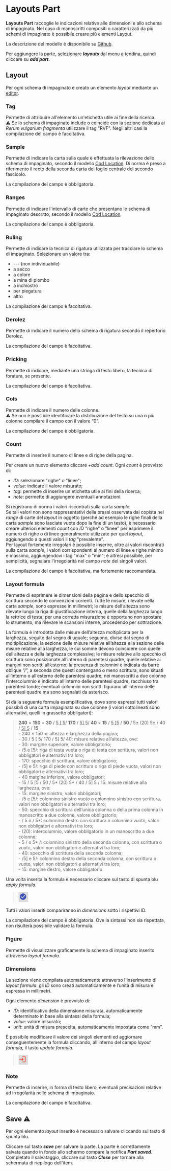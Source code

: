 # Layouts Part

**Layouts Part** raccoglie le indicazioni relative alle dimensioni e allo schema di impaginato. Nel caso di manoscritti compositi o caratterizzati da più schemi di impaginato è possibile creare più elementi Layout.

La descrizione del modello è disponibile su [Github](https://github.com/vedph/cadmus-codicology#codlayoutspart).

Per aggiungere la parte, selezionare **_layouts_** dal menu a tendina, quindi cliccare su **_add part_**.  

## Layout
Per ogni schema di impaginato è creato un elemento _layout_ mediante un [editor](Editor_Brick.md).

### Tag
Permette di attribuire all'elemento un'etichetta utile ai fine della ricerca.  
⚠️ Se lo schema di impaginato include o coincide con la sezione dedicata ai _Rerum vulgarium fragmenta_ utilizzare il tag "RVF". Negli altri casi la compilazione del campo è facoltativa.

### Sample
Permette di indicare la carta sulla quale è effettuata la rilevazione dello schema di impaginato, secondo il modello [Cod Location](Cod_Location_Brick.md). Di norma è preso a riferimento il recto della seconda carta del foglio centrale del secondo fascicolo.

La compilazione del campo è obbligatoria.

### Ranges
Permette di indicare l'intervallo di carte che presentano lo schema di impaginato descritto, secondo il modello [Cod Location](Cod_Location_Brick.md).

La compilazione del campo è obbligatoria.

### Ruling
Permette di indicare la tecnica di rigatura utilizzata per tracciare lo schema di impaginato. Selezionare un valore tra:
* --- (non individuabile)
* a secco
* a colore
* a mina di piombo
* a inchiostro
* per piegatura
* altro

La compilazione del campo è facoltativa.

### Derolez
Permette di indicare il numero dello schema di rigatura secondo il repertorio Derolez.

La compilazione del campo è facoltativa.

### Pricking
Permette di indicare, mediante una stringa di testo libero, la tecnica di foratura, se presente.

La compilazione del campo è facoltativa.

### Cols
Permette di indicare il numero delle colonne.  
⚠️ Se non è possibile identificare la distribuzione del testo su una o più colonne compilare il campo con il valore “0”.  

La compilazione del campo è obbligatoria.

### Count
Permette di inserire il numero di linee e di righe della pagina. 

Per creare un nuovo elemento cliccare _+add count_. Ogni _count_ è provvisto di: 
* _ID_: selezionare "righe" o "linee";
* _value_: indicare il valore misurato; 
* _tag_: permette di inserire un'etichetta utile ai fini della ricerca;
* _note_: permette di aggiungere eventuali annotazioni.  


Si registrano di norma i valori riscontrati sulla carta _sample_.  
Se tali valori non sono rappresentativi della prassi osservata dal copista nel _range_ di carte del _layout_ in oggetto (perché ad esempio le righe finali della carta _sample_ sono lasciate vuote dopo la fine di un testo), è necessario creare ulteriori elementi _count_ con _ID_ "righe" o "linee" per esprimere il numero di righe o di linee generalmente utilizzate per quel _layout_, aggiungendo a questi valori il _tag_ "prevalente".  
Per layout fortemente irregolari è possibile inserire, oltre ai valori riscontrati sulla carta _sample_, i valori corrispondenti al numero di linee e righe minimo e massimo, aggiungendovi i tag "max" o "min"; è altresì possibile, per semplicità, segnalare l'irregolarità nel campo _note_ dei singoli valori.  

La compilazione del campo è facoltativa, ma fortemente raccomandata.

### Layout formula
Permette di esprimere le dimensioni della pagina e dello specchio di scrittura secondo le convenzioni correnti. Tutte le misure, rilevate nella carta _sample_, sono espresse in millimetri; le misure dell’altezza sono rilevate lungo la riga di giustificazione interna, quelle della larghezza lungo la rettrice di testa; per una corretta misurazione è opportuno non spostare lo strumento, ma rilevare le scansioni interne, procedendo per sottrazione.

La formula è introdotta dalle misure dell’altezza moltiplicata per la larghezza, seguite dal segno di uguale; seguono, divise dal segno di moltiplicazione, la sezione delle misure relative all’altezza e la sezione delle misure relative alla larghezza, le cui somme devono coincidere con quelle dell’altezza e della larghezza complessive; le misure relative allo specchio di scrittura sono posizionate all’interno di parentesi quadre, quelle relative ai margini non scritti all’esterno; la presenza di colonnini è indicata da barre oblique “/”, a seconda che questi contengano o meno scrittura, sono situati all’interno o all’esterno delle parentesi quadre; nei manoscritti a due colonne l’intercolumnio è indicato all’interno delle parentesi quadre, racchiuso tra parentesi tonde; eventuali colonnini non scritti figurano all’interno delle parentesi quadre ma sono segnalati da asterisco.

Si dà la seguente formula esemplificativa, dove sono espressi tutti valori possibili di una carta impaginata su due colonne (i valori sottolineati sono alternativi, quelli in grassetto obbligatori):

> **240** × **150** = **30** / <u>5 [ 5</u>/ **170** / <u>5] 5</u>/ **40** × **15** / <u>5 [5</u> / **50** / 5<u>\*</u> (20) 5<u>\*</u> / 40 / <u>5] 5</u> / **15**  
>     - 240 × 150 =: altezza e larghezza della pagina;  
>      - 30 / 5 [ 5/ 170 / 5] 5/ 40: misure relative all’altezza, ove:  
>              - 30: margine superiore, valore obbligatorio;   
>              - /5 e [5/: riga di testa vuota o riga di testa con scrittura, valori non obbligatori e alternativi tra loro;   
>              - 170: specchio di scrittura, valore obbligatorio;   
>              - /5] e 5/: riga di piede con scrittura o riga di piede vuota, valori non obbligatori e alternativi tra loro;   
>              - 40 margine inferiore, valore obbligatori;  
>       - 15 / 5 [5 / 50 / 5* (20) 5* / 40 / 5] 5 / 15: misure relative alla larghezza, ove:   
>              - 15: margine sinistro, valori obbligatori;   
>              - /5 e [5/: colonnino sinistro vuoto o colonnino sinistro con scrittura, valori non obbligatori e alternativi tra loro;   
>              - 50: specchio di scrittura dell’unica colonna o della prima colonna in manoscritto a due colonne, valore obbligatorio;   
>              - / 5 o / 5*: colonnino destro con scrittura o colonnino vuoto, valori non obbligatori e alternativi tra loro;   
>              - (20): intercolumnio, valore obbligatorio in un manoscritto a due colonne;   
>              - 5 / o 5* /: colonnino sinistro della seconda colonna, con scrittura o vuoto, valori non obbligatori e alternativi tra loro;   
>              - 40: specchio di scrittura della seconda colonna;   
>              - /5] e 5/: colonnino destro della seconda colonna, con scrittura o vuoto, valori non obbligatori e alternativi tra loro;   
>              - 15: margine destro, valore obbligatorio.


Una volta inserita la formula è necessario cliccare sul tasto di spunta blu _apply formula_. 
> ![](https://github.com/petrarchsitinera/linee-guida/blob/1a94390ee30ce0a5b737f4b1fd4dabbf453c4c06/docs/assets/images/layout_applyfor.png?raw=true)   

Tutti i valori inseriti compariranno in _dimensions_ sotto i rispettivi ID.

La compilazione del campo è obbligatoria. Ove la sintassi non sia rispettata, non risulterà possibile validare la formula.

### Figure
Permette di visualizzare graficamente lo schema di impaginato inserito attraverso _layout formula_.

### Dimensions 
La sezione viene compilata automaticamente attraverso l'inserimento di _layout formula_: gli _ID_ sono creati automaticamente e l’unità di misura è espressa in millimetri. 

Ogni elemento _dimension_ è provvisto di: 
* _ID_: identificativo della dimensione misurata, automaticamente determinato in base alla sintassi della formula; 
* _value_: valore misurato; 
* _unit_: unità di misura prescelta, automaticamente impostata come “mm”. 

È possibile modificare il valore dei singoli elementi ed aggiornare conseguentemente la formula cliccando, all’interno del campo _layout formula_, il tasto _update formula_.  
> ![](https://github.com/petrarchsitinera/linee-guida/blob/1a94390ee30ce0a5b737f4b1fd4dabbf453c4c06/docs/assets/images/layout_updatefor.png?raw=true)


### Note
Permette di inserire, in forma di testo libero, eventuali precisazioni relative ad irregolarità nello schema di impaginato.

La compilazione del campo è facoltativa.

## Save ⚠️ 

Per ogni elemento _layout_ inserito è necessario salvare cliccando sul tasto di spunta blu.

Cliccare sul tasto **_save_** per salvare la parte.
La parte è correttamente salvata quando in fondo allo schermo compare la notifica **_Part saved_**.  
Completato il salvataggio, cliccare sul tasto **_Close_** per tornare alla schermata di riepilogo dell'item.
